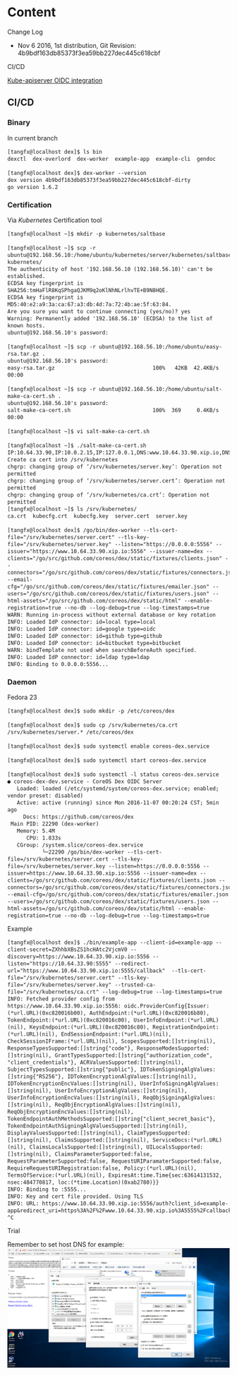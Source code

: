 Content
========

Change Log

* Nov 6 2016, 1st distribution, Git Revision: 4b9bdf163db85373f3ea59bb227dec445c618cbf

CI/CD

[Kube-apiserver OIDC integration](./kube-apiserver-oidc-trial.md)

CI/CD
------

### Binary

In current branch
    
    [tangfx@localhost dex]$ ls bin
    dexctl  dex-overlord  dex-worker  example-app  example-cli  gendoc

    [tangfx@localhost dex]$ dex-worker --version
    dex version 4b9bdf163db85373f3ea59bb227dec445c618cbf-dirty
    go version 1.6.2

### Certification

Via *Kubernetes* Certification tool

    [tangfx@localhost ~]$ mkdir -p kubernetes/saltbase

    [tangfx@localhost ~]$ scp -r ubuntu@192.168.56.10:/home/ubuntu/kubernetes/server/kubernetes/saltbase kubernetes/
    The authenticity of host '192.168.56.10 (192.168.56.10)' can't be established.
    ECDSA key fingerprint is SHA256:tmHaFlR8KqSPhgaQJKM9q2oKlNhNLrlhvTE+B9N8HQE.
    ECDSA key fingerprint is MD5:40:e2:a9:3a:ca:67:a3:db:4d:7a:72:4b:ae:5f:63:84.
    Are you sure you want to continue connecting (yes/no)? yes
    Warning: Permanently added '192.168.56.10' (ECDSA) to the list of known hosts.
    ubuntu@192.168.56.10's password:

    [tangfx@localhost ~]$ scp -r ubuntu@192.168.56.10:/home/ubuntu/easy-rsa.tar.gz .
    ubuntu@192.168.56.10's password:
    easy-rsa.tar.gz                               100%   42KB  42.4KB/s   00:00

    [tangfx@localhost ~]$ scp -r ubuntu@192.168.56.10:/home/ubuntu/salt-make-ca-cert.sh .
    ubuntu@192.168.56.10's password:
    salt-make-ca-cert.sh                          100%  369     0.4KB/s   00:00

    [tangfx@localhost ~]$ vi salt-make-ca-cert.sh

    [tangfx@localhost ~]$ ./salt-make-ca-cert.sh
    IP:10.64.33.90,IP:10.0.2.15,IP:127.0.0.1,DNS:www.10.64.33.90.xip.io,DNS:accounts.10.64.33.90.xip.io
    Create ca cert into /srv/kubernetes
    chgrp: changing group of ‘/srv/kubernetes/server.key’: Operation not permitted
    chgrp: changing group of ‘/srv/kubernetes/server.cert’: Operation not permitted
    chgrp: changing group of ‘/srv/kubernetes/ca.crt’: Operation not permitted
    [tangfx@localhost ~]$ ls /srv/kubernetes/
    ca.crt  kubecfg.crt  kubecfg.key  server.cert  server.key

    [tangfx@localhost dex]$ /go/bin/dex-worker --tls-cert-file="/srv/kubernetes/server.cert" --tls-key-file="/srv/kubernetes/server.key" --listen="https://0.0.0.0:5556" --issuer="https://www.10.64.33.90.xip.io:5556" --issuer-name=dex --clients="/go/src/github.com/coreos/dex/static/fixtures/clients.json" --connectors="/go/src/github.com/coreos/dex/static/fixtures/connectors.json" --email-cfg="/go/src/github.com/coreos/dex/static/fixtures/emailer.json" --users="/go/src/github.com/coreos/dex/static/fixtures/users.json" --html-assets="/go/src/github.com/coreos/dex/static/html" --enable-registration=true --no-db --log-debug=true --log-timestamps=true
    WARN: Running in-process without external database or key rotation
    INFO: Loaded IdP connector: id=local type=local
    INFO: Loaded IdP connector: id=google type=oidc
    INFO: Loaded IdP connector: id=github type=github
    INFO: Loaded IdP connector: id=bitbucket type=bitbucket
    WARN: bindTemplate not used when searchBeforeAuth specified.
    INFO: Loaded IdP connector: id=ldap type=ldap
    INFO: Binding to 0.0.0.0:5556...

### Daemon

Fedora 23

    [tangfx@localhost dex]$ sudo mkdir -p /etc/coreos/dex

    [tangfx@localhost dex]$ sudo cp /srv/kubernetes/ca.crt /srv/kubernetes/server.* /etc/coreos/dex

    [tangfx@localhost dex]$ sudo systemctl enable coreos-dex.service

    [tangfx@localhost dex]$ sudo systemctl start coreos-dex.service
    
    [tangfx@localhost dex]$ sudo systemctl -l status coreos-dex.service
    ● coreos-dex-dev.service - CoreOS Dex OIDC Server
       Loaded: loaded (/etc/systemd/system/coreos-dex.service; enabled; vendor preset: disabled)
       Active: active (running) since Mon 2016-11-07 00:20:24 CST; 5min ago
         Docs: https://github.com/coreos/dex
     Main PID: 22290 (dex-worker)
       Memory: 5.4M
          CPU: 1.833s
       CGroup: /system.slice/coreos-dex.service
               └─22290 /go/bin/dex-worker --tls-cert-file=/srv/kubernetes/server.cert --tls-key-file=/srv/kubernetes/server.key --listen=https://0.0.0.0:5556 --issuer=https://www.10.64.33.90.xip.io:5556 --issuer-name=dex --clients=/go/src/github.com/coreos/dex/static/fixtures/clients.json --connectors=/go/src/github.com/coreos/dex/static/fixtures/connectors.json --email-cfg=/go/src/github.com/coreos/dex/static/fixtures/emailer.json --users=/go/src/github.com/coreos/dex/static/fixtures/users.json --html-assets=/go/src/github.com/coreos/dex/static/html --enable-registration=true --no-db --log-debug=true --log-timestamps=true

Example
               
    [tangfx@localhost dex]$ ./bin/example-app --client-id=example-app --client-secret=ZXhhbXBsZS1hcHAtc2VjcmV0 --discovery=https://www.10.64.33.90.xip.io:5556 --listen="https://10.64.33.90:5555" --redirect-url="https://www.10.64.33.90.xip.io:5555/callback"  --tls-cert-file="/srv/kubernetes/server.cert" --tls-key-file="/srv/kubernetes/server.key" --trusted-ca-file="/srv/kubernetes/ca.crt" --log-debug=true --log-timestamps=true
    INFO: Fetched provider config from https://www.10.64.33.90.xip.io:5556: oidc.ProviderConfig{Issuer:(*url.URL)(0xc820016b00), AuthEndpoint:(*url.URL)(0xc820016b80), TokenEndpoint:(*url.URL)(0xc820016c00), UserInfoEndpoint:(*url.URL)(nil), KeysEndpoint:(*url.URL)(0xc820016c80), RegistrationEndpoint:(*url.URL)(nil), EndSessionEndpoint:(*url.URL)(nil), CheckSessionIFrame:(*url.URL)(nil), ScopesSupported:[]string(nil), ResponseTypesSupported:[]string{"code"}, ResponseModesSupported:[]string(nil), GrantTypesSupported:[]string{"authorization_code", "client_credentials"}, ACRValuesSupported:[]string(nil), SubjectTypesSupported:[]string{"public"}, IDTokenSigningAlgValues:[]string{"RS256"}, IDTokenEncryptionAlgValues:[]string(nil), IDTokenEncryptionEncValues:[]string(nil), UserInfoSigningAlgValues:[]string(nil), UserInfoEncryptionAlgValues:[]string(nil), UserInfoEncryptionEncValues:[]string(nil), ReqObjSigningAlgValues:[]string(nil), ReqObjEncryptionAlgValues:[]string(nil), ReqObjEncryptionEncValues:[]string(nil), TokenEndpointAuthMethodsSupported:[]string{"client_secret_basic"}, TokenEndpointAuthSigningAlgValuesSupported:[]string(nil), DisplayValuesSupported:[]string(nil), ClaimTypesSupported:[]string(nil), ClaimsSupported:[]string(nil), ServiceDocs:(*url.URL)(nil), ClaimsLocalsSupported:[]string(nil), UILocalsSupported:[]string(nil), ClaimsParameterSupported:false, RequestParameterSupported:false, RequestURIParamaterSupported:false, RequireRequestURIRegistration:false, Policy:(*url.URL)(nil), TermsOfService:(*url.URL)(nil), ExpiresAt:time.Time{sec:63614131532, nsec:484770817, loc:(*time.Location)(0xab2780)}}
    INFO: Binding to :5555...
    INFO: Key and cert file provided. Using TLS
    INFO: URL: https://www.10.64.33.90.xip.io:5556/auth?client_id=example-app&redirect_uri=https%3A%2F%2Fwww.10.64.33.90.xip.io%3A5555%2Fcallback&register=1&response_type=code&scope=openid+email+profile+offline_access&state=
    ^C

Trial

Remember to set host DNS for example: ![host-dns](./host-dns.png)   